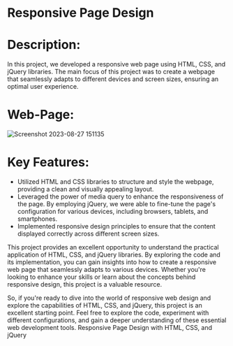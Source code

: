 # Responsive Page Design 

# Description:
In this project, we developed a responsive web page using HTML, CSS, and jQuery libraries. The main focus of this project was to create a webpage that seamlessly adapts to different devices and screen sizes, ensuring an optimal user experience.

# Web-Page:
![Screenshot 2023-08-27 151135](https://github.com/codewithbisal/Responsive-html-css-Page/assets/134628968/7d13ad8d-3b12-4816-bbfd-bed253197330)


# Key Features:
- Utilized HTML and CSS libraries to structure and style the webpage, providing a clean and visually appealing layout.
- Leveraged the power of media query to enhance the responsiveness of the page. By employing jQuery, we were able to fine-tune the page's configuration for various devices, including browsers, tablets, and smartphones.
- Implemented  responsive design principles to ensure that the content displayed correctly across different screen sizes.
  
This project provides an excellent opportunity to understand the practical application of HTML, CSS, and jQuery libraries. By exploring the code and its implementation, you can gain insights into how to create a responsive web page that seamlessly adapts to various devices. Whether you're looking to enhance your skills or learn about the concepts behind responsive design, this project is a valuable resource.

So, if you're ready to dive into the world of responsive web design and explore the capabilities of HTML, CSS, and jQuery, this project is an excellent starting point. Feel free to explore the code, experiment with different configurations, and gain a deeper understanding of these essential web development tools.
Responsive Page Design with HTML, CSS, and jQuery
